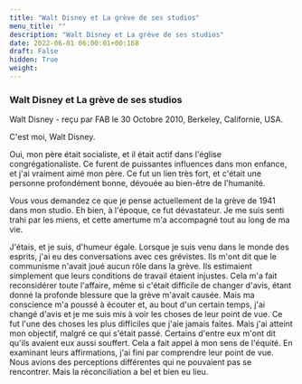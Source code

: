 ```yaml
---
title: "Walt Disney et La grève de ses studios"
menu_title: ""
description: "Walt Disney et La grève de ses studios"
date: 2022-06-01 06:00:01+00:168
draft: False
hidden: True
weight:
---
```

### Walt Disney et La grève de ses studios

Walt Disney - reçu par FAB le 30 Octobre 2010, Berkeley, Californie, USA.

C'est moi, Walt Disney.

Oui, mon père était socialiste, et il était actif dans l'église congrégationaliste. Ce furent de puissantes influences dans mon enfance, et j'ai vraiment aimé mon père. Ce fut un lien très fort, et c'était une personne profondément bonne, dévouée au bien-être de l'humanité.

Vous vous demandez ce que je pense actuellement de la grève de 1941 dans mon studio. Eh bien, à l'époque, ce fut dévastateur. Je me suis senti trahi par les miens, et cette amertume m'a accompagné tout au long de ma vie.

J'étais, et je suis, d'humeur égale. Lorsque je suis venu dans le monde des esprits, j'ai eu des conversations avec ces grévistes. Ils m'ont dit que le communisme n'avait joué aucun rôle dans la grève. Ils estimaient simplement que leurs conditions de travail étaient injustes. Cela m'a fait reconsidérer toute l'affaire, même si c'était difficile de changer d'avis, étant donné la profonde blessure que la grève m'avait causée. Mais ma conscience m'a poussé à écouter et, au bout d'un certain temps, j'ai changé d'avis et je me suis mis à voir les choses de leur point de vue. Ce fut l'une des choses les plus difficiles que j'aie jamais faites. Mais j'ai atteint mon objectif, malgré ce qui s'était passé. Certains d'entre eux m'ont dit qu'ils avaient eux aussi souffert. Cela a fait appel à mon sens de l'équité. En examinant leurs affirmations, j'ai fini par comprendre leur point de vue. Nous avions des perceptions différentes qui ne pouvaient pas se rencontrer. Mais la réconciliation a bel et bien eu lieu.
